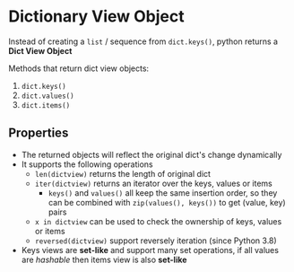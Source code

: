 # Dictionary View Object

Instead of creating a `list` / sequence from `dict.keys()`, python returns a **Dict View Object**

Methods that return dict view objects:
1. `dict.keys()`
2. `dict.values()`
3. `dict.items()`

## Properties
* The returned objects will reflect the original dict's change dynamically
* It supports the following operations
    - `len(dictview)` returns the length of original dict
    - `iter(dictview)` returns an iterator over the keys, values or items
        - `keys()` and `values()` all keep the same insertion order, so they can be combined with `zip(values(), keys())` to get (value, key) pairs
    - `x in dictview` can be used to check the ownership of keys, values or items
    - `reversed(dictview)` support reversely iteration (since Python 3.8)
* Keys views are **set-like** and support many set operations, if all values are _hashable_ then items view is also **set-like**
